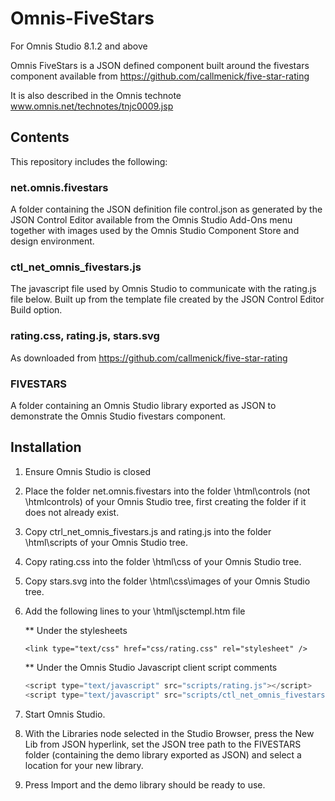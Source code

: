 # Omnis-FiveStars ##
For Omnis Studio 8.1.2 and above

Omnis FiveStars is a JSON defined component built around the fivestars component available 
from https://github.com/callmenick/five-star-rating

It is also described in the Omnis technote www.omnis.net/technotes/tnjc0009.jsp

## Contents ##
This repository includes the following:

### net.omnis.fivestars 

A folder containing the JSON definition file control.json as generated by the JSON Control Editor available from the Omnis Studio Add-Ons menu together with images used by the Omnis Studio Component Store and design environment.

### ctl_net_omnis_fivestars.js 

The javascript file used by Omnis Studio to communicate with the rating.js file below. Built up from the template file created by the JSON Control Editor Build option.

### rating.css, rating.js, stars.svg 

As downloaded from https://github.com/callmenick/five-star-rating

### FIVESTARS 

A folder containing an Omnis Studio library exported as JSON to demonstrate the Omnis Studio fivestars component.

## Installation ##
1. Ensure Omnis Studio is closed
2. Place the folder net.omnis.fivestars into the folder \html\controls (not \htmlcontrols) of your Omnis Studio tree, first creating the folder if it does not already exist.
3. Copy ctrl_net_omnis_fivestars.js and rating.js into the folder \html\scripts of your Omnis Studio tree.
4. Copy rating.css into the folder \html\css of your Omnis Studio tree.
5. Copy stars.svg into the folder \html\css\images of your Omnis Studio tree.
6. Add the following lines to your \html\jsctempl.htm file 

    ** Under the stylesheets
    
    ```<link type="text/css" href="css/rating.css" rel="stylesheet" />```
    
    ** Under the Omnis Studio Javascript client script comments
    
    ```javascript
    <script type="text/javascript" src="scripts/rating.js"></script>
    <script type="text/javascript" src="scripts/ctl_net_omnis_fivestars.js"></script>
    ```
     
7. Start Omnis Studio.
8. With the Libraries node selected in the Studio Browser, press the New Lib from JSON hyperlink, set the JSON tree path to the FIVESTARS folder (containing the demo library exported as JSON) and select a location for your new library.
9. Press Import and the demo library should be ready to use.
